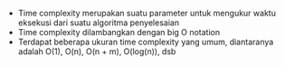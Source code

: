 - Time complexity merupakan suatu parameter untuk mengukur waktu eksekusi dari suatu algoritma penyelesaian
- Time complexity dilambangkan dengan big O notation
- Terdapat beberapa ukuran time complexity yang umum, diantaranya adalah O(1), O(n), O(n + m), O(log(n)), dsb